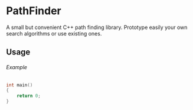 PathFinder
==========

A small but convenient C++ path finding library.
Prototype easily your own search algorithms or use existing ones.

## Usage

###### Example
```c++
int main()
{
	return 0;
}
```

